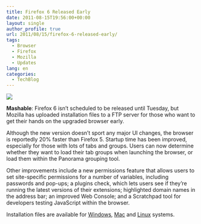 ```yaml
---
title: Firefox 6 Released Early
date: 2011-08-15T19:56:00+00:00
layout: single
author_profile: true
url: 2011/08/15/firefox-6-released-early/
tags:
  - Browser
  - Firefox
  - Mozilla
  - Updates
lang: en
categories: 
  - TechBlog
---
```

[![](http://3.bp.blogspot.com/--iUgHInhmNQ/TklyipenvII/AAAAAAAAD-A/1tQlEQXYcNo/s320/logo-wordmark-vertical.png)](http://3.bp.blogspot.com/--iUgHInhmNQ/TklyipenvII/AAAAAAAAD-A/1tQlEQXYcNo/s1600/logo-wordmark-vertical.png)

**Mashable**: Firefox 6 isn’t scheduled to be released until Tuesday, but Mozilla has uploaded installation files to a FTP server for those who want to get their hands on the upgraded browser early.

Although the new version doesn’t sport any major UI changes, the browser is reportedly 20% faster than Firefox 5. Startup time has been improved, especially for those with lots of tabs and groups. Users can now determine whether they want to load their tab groups when launching the browser, or load them within the Panorama grouping tool.

Other improvements include a new permissions feature that allows users to set site-specific permissions for a number of variables, including passwords and pop-ups; a plugins check, which lets users see if they’re running the latest versions of their extensions; highlighted domain names in the address bar; an improved Web Console; and a Scratchpad tool for developers testing JavaScript within the browser.

Installation files are available for [Windows](ftp://ftp.mozilla.org/pub/mozilla.org/firefox/releases/6.0/win32/en-US/Firefox%20Setup%206.0.exe), [Mac](ftp://ftp.mozilla.org/pub/mozilla.org/firefox/releases/6.0/mac/en-US/Firefox%206.0.dmg) and [Linux](ftp://ftp.mozilla.org/pub/mozilla.org/firefox/releases/6.0/linux-x86_64/en-US/firefox-6.0.tar.bz2) systems.